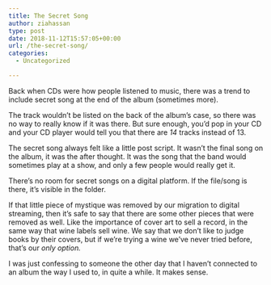 ```yaml
---
title: The Secret Song
author: ziahassan
type: post
date: 2018-11-12T15:57:05+00:00
url: /the-secret-song/
categories:
  - Uncategorized

---
```

Back when CDs were how people listened to music, there was a trend to include secret song at the end of the album (sometimes more). 

The track wouldn’t be listed on the back of the album’s case, so there was no way to really know if it was there. But sure enough, you’d pop in your CD and your CD player would tell you that there are _14_ tracks instead of 13. 

The secret song always felt like a little post script. It wasn’t the final song on the album, it was the after thought. It was the song that the band would sometimes play at a show, and only a few people would really get it.

There’s no room for secret songs on a digital platform. If the file/song is there, it’s visible in the folder. 

If that little piece of mystique was removed by our migration to digital streaming, then it’s safe to say that there are some other pieces that were removed as well. Like the importance of cover art to sell a record, in the same way that wine labels sell wine. We say that we don’t like to judge books by their covers, but if we’re trying a wine we’ve never tried before, that’s our _only option._ 

I was just confessing to someone the other day that I haven’t connected to an album the way I used to, in quite a while. It makes sense.